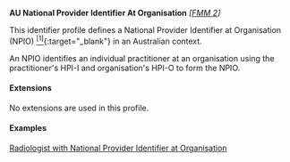 **AU National Provider Identifier At Organisation** *[[FMM 2](guidance.html)]*

This identifier profile defines a National Provider Identifier at Organisation (NPIO) [<sup>[1]</sup>](http://hl7.org.au/id/npio/index.html){:target="_blank"} in an Australian context.

An NPIO identifies an individual practitioner at an organisation using the practitioner's HPI-I and organisation's HPI-O to form the NPIO.


#### Extensions

No extensions are used in this profile.


#### Examples

[Radiologist with National Provider Identifier at Organisation](PractitionerRole-example1.html)